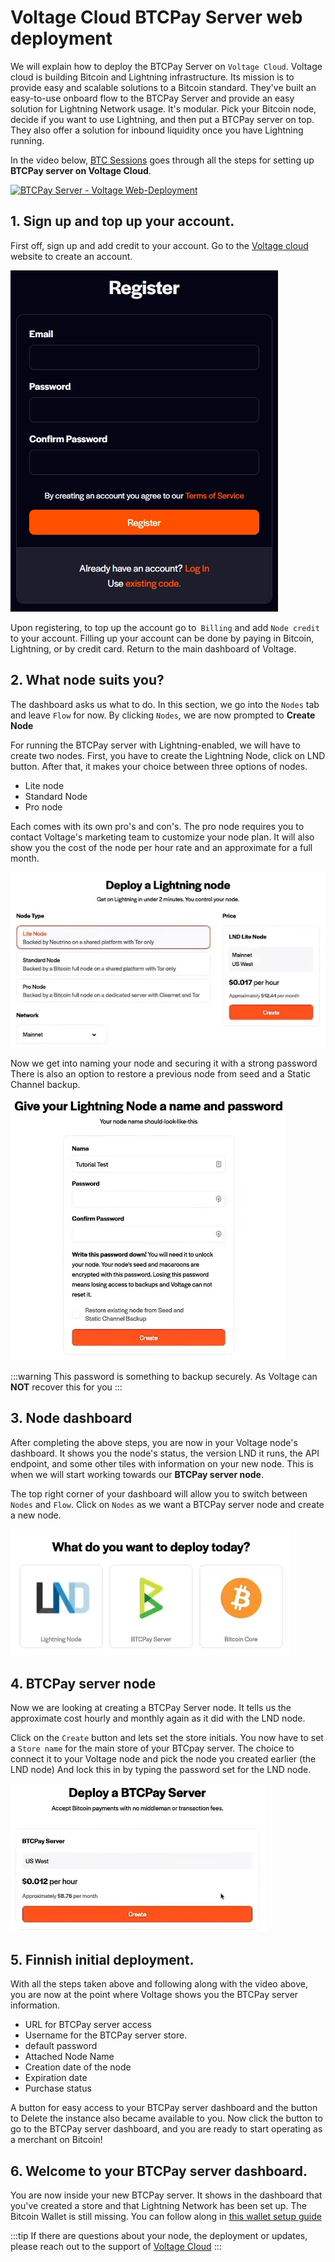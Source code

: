 # Voltage Cloud BTCPay Server web deployment

We will explain how to deploy the BTCPay Server on `Voltage Cloud`. 
Voltage cloud is building Bitcoin and Lightning infrastructure. Its mission is to provide easy and scalable solutions to a Bitcoin standard. 
They've built an easy-to-use onboard flow to the BTCPay Server and provide an easy solution for Lightning Network usage. 
It's modular. Pick your Bitcoin node, decide if you want to use Lightning, and then put a BTCPay server on top. 
They also offer a solution for inbound liquidity once you have Lightning running. 

In the video below, [BTC Sessions](https://twitter.com/BTCsessions) goes through all the steps for setting up **BTCPay server on Voltage Cloud**.

[![BTCPay Server - Voltage Web-Deployment](https://img.youtube.com/vi/KqsM-n-e4aY/mqdefault.jpg "BTCPay Server - Voltage Web-Deployment")](https://www.youtube.com/watch?v=KqsM-n-e4aY "BTCPay Server - LunaNode Web-Deployment")

## 1. Sign up and top up your account.

First off, sign up and add credit to your account. 
Go to the [Voltage cloud](https://account.voltage.cloud/register) website to create an account. 

![Voltage Cloud signup](../img/voltage/voltagereg.jpg "Voltage Cloud Account")

Upon registering, to top up the account go to` Billing` and add `Node credit` to your account. 
Filling up your account can be done by paying in Bitcoin, Lightning, or by credit card. 
Return to the main dashboard of Voltage. 

## 2. What node suits you? 

The dashboard asks us what to do. 
In this section, we go into the `Nodes` tab and leave `Flow` for now. 
By clicking `Nodes`, we are now prompted to **Create Node**

For running the BTCPay server with Lightning-enabled, we will have to create two nodes. 
First, you have to create the Lightning Node, click on LND button. 
After that, it makes your choice between three options of nodes.

* Lite node 
* Standard Node
* Pro node 

Each comes with its own pro's and con's. The pro node requires you to contact Voltage's marketing team to customize your node plan. 
It will also show you the cost of the node per hour rate and an approximate for a full month. 

![Voltage Cloud Password](../img/voltage/deployln.jpg "Voltage Cloud Password")

Now we get into naming your node and securing it with a strong password
There is also an option to restore a previous node from seed and a Static Channel backup. 

![Voltage Cloud Password](../img/voltage/voltagelnname.jpg "Voltage Cloud Password")

:::warning
This password is something to backup securely. As Voltage can **NOT** recover this for you
:::

## 3. Node dashboard

After completing the above steps, you are now in your Voltage node's dashboard. 
It shows you the node's status, the version LND it runs, the API endpoint, and some other tiles with information on your new node.
This is when we will start working towards our **BTCPay server node**. 

The top right corner of your dashboard will allow you to switch between `Nodes` and `Flow`.
Click on `Nodes` as we want a BTCPay server node and create a new node. 

![Voltage Cloud Node](../img/voltage/whatnode.jpg "Voltage Cloud Node")

## 4. BTCPay server node

Now we are looking at creating a BTCPay Server node. 
It tells us the approximate cost hourly and monthly again as it did with the LND node. 

Click on the `Create` button and lets set the store initials.
You now have to set a `Store name` for the main store of your BTCpay server. 
The choice to connect it to your Voltage node and pick the node you created earlier (the LND node)
And lock this in by typing the password set for the LND node. 

![Voltage Cloud BTCPay server Node](../img/voltage/deploybtcpay.jpg "Voltage Cloud Cloud BTCPay server Node")

## 5. Finnish initial deployment. 

With all the steps taken above and following along with the video above, you are now at the point where Voltage shows you the BTCPay server information. 

* URL for BTCPay server access
* Username for the BTCPay server store. 
* default password
* Attached Node Name 
* Creation date of the node
* Expiration date
* Purchase status 

A button for easy access to your BTCPay server dashboard and the button to Delete the instance also became available to you. 
Now click the button to go to the BTCPay server dashboard, and you are ready to start operating as a merchant on Bitcoin! 

## 6. Welcome to your BTCPay server dashboard. 

You are now inside your new BTCPay server. 
It shows in the dashboard that you've created a store and that Lightning Network has been set up. 
The Bitcoin Wallet is still missing. You can follow along in [this wallet setup guide](../WalletSetup.md)

:::tip
If there are questions about your node, the deployment or updates, please reach out to the support of [Voltage Cloud](https://voltage.cloud)
:::